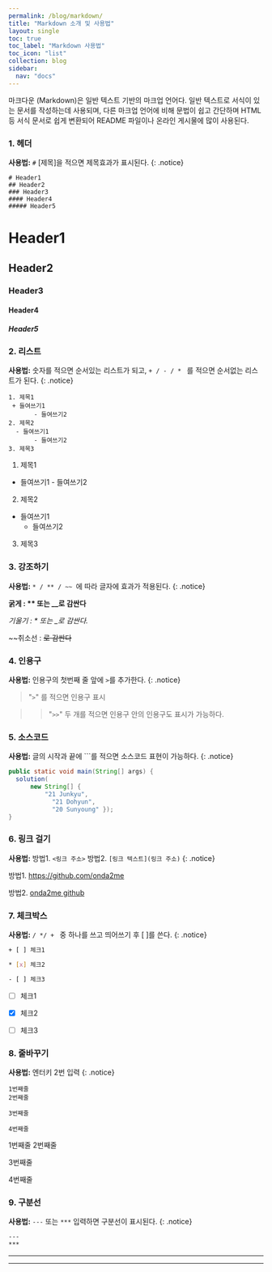 ```yaml
---
permalink: /blog/markdown/
title: "Markdown 소개 및 사용법"
layout: single
toc: true
toc_label: "Markdown 사용법"
toc_icon: "list"
collection: blog
sidebar:
  nav: "docs"
---
```


마크다운 (Markdown)은 일반 텍스트 기반의 마크업 언어다. 
일반 텍스트로 서식이 있는 문서를 작성하는데 사용되며,
다른 마크업 언어에 비해 문법이 쉽고 간단하며
HTML 등 서식 문서로 쉽게 변환되어 README 파일이나 온라인 게시물에 많이 사용된다.

### 1. 헤더
**사용법:**  `#` [제목]을 적으면 제목효과가 표시된다. 
{: .notice}
```
# Header1 
## Header2 
### Header3 
#### Header4 
##### Header5
```

# Header1
## Header2
### Header3
#### Header4
##### Header5

### 2. 리스트
**사용법:**  숫자를 적으면 순서있는 리스트가 되고,  `+ / - / * ` 를 적으면 순서없는 리스트가 된다.
{: .notice}

```
1. 제목1
 + 들여쓰기1
       - 들여쓰기2
2. 제목2
  - 들여쓰기1
       - 들여쓰기2
3. 제목3  
```
1. 제목1
 + 들여쓰기1
       - 들여쓰기2
2. 제목2
  - 들여쓰기1
       - 들여쓰기2
3. 제목3 



### 3. 강조하기
**사용법:**  `* / ** / ~~ `에 따라 글자에 효과가 적용된다.
{: .notice}


**굵게 : ** 또는 __로 감싼다**

*기울기 : * 또는 _로 감싼다.*

~~취소선 : ~~로 감싼다~~


### 4. 인용구
**사용법:**  인용구의 첫번째 줄 앞에 `>`를 추가한다.
{: .notice}

> "`>`" 를 적으면 인용구 표시

>> "`>>`" 두 개를 적으면 인용구 안의 인용구도 표시가 가능하다.

### 5. 소스코드
**사용법:**  글의 시작과 끝에 ```를 적으면 소스코드 표현이 가능하다.
{: .notice}

```java
public static void main(String[] args) {
  solution(
	  new String[] {
		  "21 Junkyu",
			"21 Dohyun",
			"20 Sunyoung" });
}
```

### 6. 링크 걸기
**사용법:**  방법1. `<링크 주소>` 방법2. `[링크 텍스트](링크 주소)`
{: .notice}

방법1. <https://github.com/onda2me>

방법2. [onda2me github](https://github.com/onda2me)


### 7. 체크박스
**사용법:**   `/ */ + ` 중 하나를 쓰고 띄어쓰기 후 [ ]를 쓴다. 
{: .notice}

``` bash
+ [ ] 체크1 

* [x] 체크2

- [ ] 체크3
```

+ [ ] 체크1 
* [x] 체크2
- [ ] 체크3

### 8. 줄바꾸기
**사용법:**  엔터키 2번 입력
{: .notice}
```
1번째줄
2번째줄

3번째줄  

4번째줄
```
1번째줄
2번째줄

3번째줄

4번째줄

### 9. 구분선
**사용법:**  `---` 또는 `***` 입력하면 구분선이 표시된다.
{: .notice}
```bash
---
***
```
---
***


